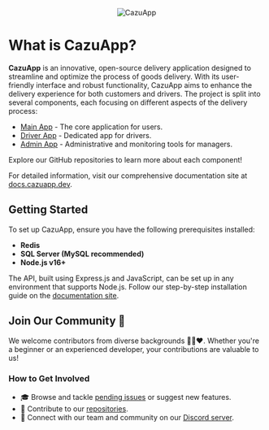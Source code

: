 <p align="center">
  <img src="https://www.cazuapp.dev/assets/images/logo.png" alt="CazuApp">
</p>

# What is CazuApp?

**CazuApp** is an innovative, open-source delivery application designed to streamline and optimize the process of goods delivery. With its user-friendly interface and robust functionality, CazuApp aims to enhance the delivery experience for both customers and drivers. The project is split into several components, each focusing on different aspects of the delivery process:

- [Main App](https://github.com/cazuapp/main-app) - The core application for users.
- [Driver App](https://github.com/cazuapp/driver-app) - Dedicated app for drivers.
- [Admin App](https://github.com/cazuapp/admin-app) - Administrative and monitoring tools for managers.

Explore our GitHub repositories to learn more about each component!

For detailed information, visit our comprehensive documentation site at [docs.cazuapp.dev](https://docs.cazuapp.dev/).

## Getting Started

To set up CazuApp, ensure you have the following prerequisites installed:

- **Redis**
- **SQL Server (MySQL recommended)**
- **Node.js v16+**

The API, built using Express.js and JavaScript, can be set up in any environment that supports Node.js. Follow our step-by-step installation guide on the [documentation site](https://docs.cazuapp.dev/api/core/installation).

## Join Our Community 👋

We welcome contributors from diverse backgrounds 🌈👨❤️. Whether you're a beginner or an experienced developer, your contributions are valuable to us!

### How to Get Involved

- 🎓 Browse and tackle [pending issues](https://github.com/cazuapp/main-app/issues) or suggest new features.
- 🌵 Contribute to our [repositories](https://github.com/cazuapp).
- 💬 Connect with our team and community on our [Discord server](https://discord.cazuapp.dev).

